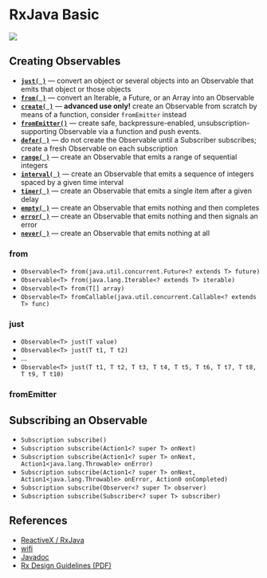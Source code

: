 # RxJava Basic

![](http://creately.com/jupiter/diagram/image/i4gy7ea02)

## Creating Observables

* [**`just( )`**](http://reactivex.io/documentation/operators/just.html) — convert an object or several objects into an Observable that emits that object or those objects
* [**`from( )`**](http://reactivex.io/documentation/operators/from.html) — convert an Iterable, a Future, or an Array into an Observable
* [**`create( )`**](http://reactivex.io/documentation/operators/create.html) — **advanced use only!** create an Observable from scratch by means of a function, consider `fromEmitter` instead
* [**`fromEmitter()`**](http://reactivex.io/RxJava/javadoc/rx/Observable.html#fromEmitter(rx.functions.Action1,%20rx.AsyncEmitter.BackpressureMode)) — create safe, backpressure-enabled, unsubscription-supporting Observable via a function and push events.
* [**`defer( )`**](http://reactivex.io/documentation/operators/defer.html) — do not create the Observable until a Subscriber subscribes; create a fresh Observable on each subscription
* [**`range( )`**](http://reactivex.io/documentation/operators/range.html) — create an Observable that emits a range of sequential integers
* [**`interval( )`**](http://reactivex.io/documentation/operators/interval.html) — create an Observable that emits a sequence of integers spaced by a given time interval
* [**`timer( )`**](http://reactivex.io/documentation/operators/timer.html) — create an Observable that emits a single item after a given delay
* [**`empty( )`**](http://reactivex.io/documentation/operators/empty-never-throw.html) — create an Observable that emits nothing and then completes
* [**`error( )`**](http://reactivex.io/documentation/operators/empty-never-throw.html) — create an Observable that emits nothing and then signals an error
* [**`never( )`**](http://reactivex.io/documentation/operators/empty-never-throw.html) — create an Observable that emits nothing at all

### from

- `Observable<T> from(java.util.concurrent.Future<? extends T> future)`
- `Observable<T> from(java.lang.Iterable<? extends T> iterable)`
- `Observable<T> from(T[] array)`
- `Observable<T> fromCallable(java.util.concurrent.Callable<? extends T> func)`

### just

- `Observable<T> just(T value)`
- `Observable<T> just(T t1, T t2)`
- ...
- `Observable<T> just(T t1, T t2, T t3, T t4, T t5, T t6, T t7, T t8, T t9, T t10)`

### fromEmitter

## Subscribing an Observable

- `Subscription subscribe()`
- `Subscription subscribe(Action1<? super T> onNext)`
- `Subscription subscribe(Action1<? super T> onNext, Action1<java.lang.Throwable> onError)`
- `Subscription subscribe(Action1<? super T> onNext, Action1<java.lang.Throwable> onError, Action0 onCompleted)`
- `Subscription subscribe(Observer<? super T> observer)`
- `Subscription subscribe(Subscriber<? super T> subscriber)`

## References

- [ReactiveX / RxJava](https://github.com/ReactiveX/RxJava)
- [wifi](https://github.com/ReactiveX/RxJava/wiki)
- [Javadoc](http://reactivex.io/RxJava/javadoc/rx/Observable.html)
- [Rx Design Guidelines (PDF)](http://go.microsoft.com/fwlink/?LinkID=205219)
